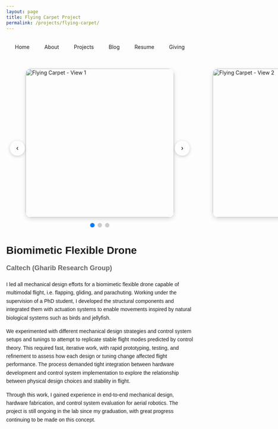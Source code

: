 ```yaml
---
layout: page
title: Flying Carpet Project
permalink: /projects/flying-carpet/
---
```


<!-- Navigation Header -->
<div class="nav-link" style="width: 100%; padding: 20px 0; display: flex; justify-content: center; border-bottom: 2px solid var(--primary-text-color); margin-bottom: 30px;">
  <ul style="display: flex; gap: 20px; padding: 0; list-style: none; margin: 0;">
    <li style="display: inline;">
      <a href="/" style="text-decoration: none; color: var(--primary-text-color); padding: 5px 10px; border-radius: 4px; transition: background-color 0.2s;">Home</a>
    </li>
    <li style="display: inline;">
      <a href="/about/" style="text-decoration: none; color: var(--primary-text-color); padding: 5px 10px; border-radius: 4px; transition: background-color 0.2s;">About</a>
    </li>
    <li style="display: inline;">
      <a href="/projects/" style="text-decoration: none; color: var(--primary-text-color); padding: 5px 10px; border-radius: 4px; transition: background-color 0.2s;">Projects</a>
    </li>
    <li style="display: inline;">
      <a href="/blog/" style="text-decoration: none; color: var(--primary-text-color); padding: 5px 10px; border-radius: 4px; transition: background-color 0.2s;">Blog</a>
    </li>
    <li style="display: inline;">
      <a href="/DG_Resume.pdf" style="text-decoration: none; color: var(--primary-text-color); padding: 5px 10px; border-radius: 4px; transition: background-color 0.2s;">Resume</a>
    </li>
    <li style="display: inline;">
      <a href="/giving/" style="text-decoration: none; color: var(--primary-text-color); padding: 5px 10px; border-radius: 4px; transition: background-color 0.2s;">Giving</a>
    </li>
  </ul>
</div>

<!-- Flying Carpet Image Carousel -->
<div class="carousel-container" style="max-width: 600px; margin: 20px auto; position: relative;">
  <div class="carousel-track" style="display: flex; transition: transform 0.5s ease-in-out;">
    <div class="carousel-slide" style="min-width: 100%; display: flex; justify-content: center;">
      <img src="https://diego-0303.github.io/images/FLYING_CARPET1.jpeg" alt="Flying Carpet - View 1" style="width: 400px; height: 400px; object-fit: cover; border-radius: 15px; box-shadow: 0 4px 12px rgba(0,0,0,0.15);">
    </div>
    <div class="carousel-slide" style="min-width: 100%; display: flex; justify-content: center;">
      <img src="https://diego-0303.github.io/images/FLYING_CARPET_2.jpg" alt="Flying Carpet - View 2" style="width: 400px; height: 400px; object-fit: cover; border-radius: 15px; box-shadow: 0 4px 12px rgba(0,0,0,0.15);">
    </div>
    <div class="carousel-slide" style="min-width: 100%; display: flex; justify-content: center;">
      <img src="https://diego-0303.github.io/images/FLYING_CARPET3.png" alt="Flying Carpet - View 3" style="width: 400px; height: 400px; object-fit: cover; border-radius: 15px; box-shadow: 0 4px 12px rgba(0,0,0,0.15);">
    </div>
  </div>
  
  <!-- Navigation Buttons -->
  <button class="carousel-btn prev" onclick="changeSlide(-1)" style="position: absolute; left: 10px; top: 50%; transform: translateY(-50%); background: rgba(255,255,255,0.8); border: none; border-radius: 50%; width: 40px; height: 40px; cursor: pointer; font-size: 18px; box-shadow: 0 2px 8px rgba(0,0,0,0.2);">‹</button>
  <button class="carousel-btn next" onclick="changeSlide(1)" style="position: absolute; right: 10px; top: 50%; transform: translateY(-50%); background: rgba(255,255,255,0.8); border: none; border-radius: 50%; width: 40px; height: 40px; cursor: pointer; font-size: 18px; box-shadow: 0 2px 8px rgba(0,0,0,0.2);">›</button>
  
  <!-- Dots Indicator -->
  <div class="carousel-dots" style="display: flex; justify-content: center; margin-top: 15px; gap: 8px;">
    <span class="dot active" onclick="currentSlide(1)" style="width: 12px; height: 12px; border-radius: 50%; background: #007bff; cursor: pointer; transition: background 0.3s;"></span>
    <span class="dot" onclick="currentSlide(2)" style="width: 12px; height: 12px; border-radius: 50%; background: #ccc; cursor: pointer; transition: background 0.3s;"></span>
    <span class="dot" onclick="currentSlide(3)" style="width: 12px; height: 12px; border-radius: 50%; background: #ccc; cursor: pointer; transition: background 0.3s;"></span>
  </div>
</div>

<script>
  let currentSlideIndex = 0;
  const slides = document.querySelectorAll('.carousel-slide');
  const dots = document.querySelectorAll('.dot');
  const track = document.querySelector('.carousel-track');

  function showSlide(index) {
    if (index >= slides.length) currentSlideIndex = 0;
    if (index < 0) currentSlideIndex = slides.length - 1;
    
    track.style.transform = `translateX(-${currentSlideIndex * 100}%)`;
    
    // Update dots
    dots.forEach((dot, i) => {
      dot.style.background = i === currentSlideIndex ? '#007bff' : '#ccc';
    });
  }

  function changeSlide(direction) {
    currentSlideIndex += direction;
    showSlide(currentSlideIndex);
  }

  function currentSlide(index) {
    currentSlideIndex = index - 1;
    showSlide(currentSlideIndex);
  }

  // Auto-advance slides every 4 seconds
  setInterval(() => {
    changeSlide(1);
  }, 4000);
</script>

<div style="max-width: 800px; margin: 40px auto; font-family: Arial, sans-serif; line-height: 1.6;">
  <h2 style="font-size: 28px; margin-bottom: 10px;">Biomimetic Flexible Drone</h2>
  <h3 style="font-size: 18px; color: #666; margin-top: 0;">Caltech (Gharib Research Group)</h3>

  <p>
    I led all mechanical design efforts for a biomimetic flexible drone capable of multimodal flight, i.e. flapping, gliding, and parachuting. Working under the supervision of a PhD student, I developed the structural components and integrated them with actuation systems to enable movements inspired by natural biological systems such as birds and jellyfish.
  </p>

  <p>
    We experimented with different mechanical design strategies and control system setups and tunings to attempt to replicate stable flight modes predicted by control theory. This required fast, iterative work, with rapid prototyping, testing, and refinement to assess how each design or tuning change affected flight performance. The process demanded tight integration between hardware development and control system implementation to explore the relationship between physical design choices and stability in flight.
  </p>

  <p>
    Through this work, I gained experience in end-to-end mechanical design, hardware fabrication, and control system evaluation for aerial robotics. The project is still ongoing in the lab since my graduation, with great progress continuing to be made on this concept.
  </p>
</div>